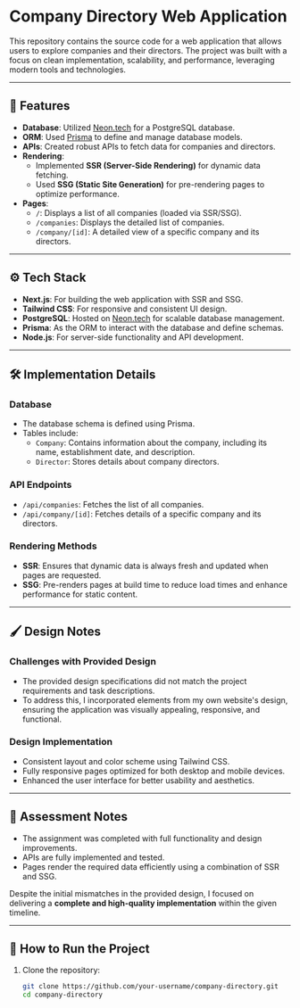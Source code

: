 # Company Directory Web Application

This repository contains the source code for a web application that allows users to explore companies and their directors. The project was built with a focus on clean implementation, scalability, and performance, leveraging modern tools and technologies.

---

## 🚀 Features

- **Database**: Utilized [Neon.tech](https://neon.tech/) for a PostgreSQL database.  
- **ORM**: Used [Prisma](https://www.prisma.io/) to define and manage database models.  
- **APIs**: Created robust APIs to fetch data for companies and directors.  
- **Rendering**:
  - Implemented **SSR (Server-Side Rendering)** for dynamic data fetching.  
  - Used **SSG (Static Site Generation)** for pre-rendering pages to optimize performance.  
- **Pages**:
  - `/`: Displays a list of all companies (loaded via SSR/SSG).  
  - `/companies`: Displays the detailed list of companies.  
  - `/company/[id]`: A detailed view of a specific company and its directors.  

---

## ⚙️ Tech Stack

- **Next.js**: For building the web application with SSR and SSG.  
- **Tailwind CSS**: For responsive and consistent UI design.  
- **PostgreSQL**: Hosted on [Neon.tech](https://neon.tech/) for scalable database management.  
- **Prisma**: As the ORM to interact with the database and define schemas.  
- **Node.js**: For server-side functionality and API development.  

---

## 🛠️ Implementation Details

### Database
- The database schema is defined using Prisma.  
- Tables include:
  - `Company`: Contains information about the company, including its name, establishment date, and description.  
  - `Director`: Stores details about company directors.  

### API Endpoints
- `/api/companies`: Fetches the list of all companies.  
- `/api/company/[id]`: Fetches details of a specific company and its directors.  

### Rendering Methods
- **SSR**: Ensures that dynamic data is always fresh and updated when pages are requested.  
- **SSG**: Pre-renders pages at build time to reduce load times and enhance performance for static content.  

---

## 🖌️ Design Notes

### Challenges with Provided Design
- The provided design specifications did not match the project requirements and task descriptions.  
- To address this, I incorporated elements from my own website's design, ensuring the application was visually appealing, responsive, and functional.  

### Design Implementation
- Consistent layout and color scheme using Tailwind CSS.  
- Fully responsive pages optimized for both desktop and mobile devices.  
- Enhanced the user interface for better usability and aesthetics.  

---

## 📝 Assessment Notes

- The assignment was completed with full functionality and design improvements.  
- APIs are fully implemented and tested.  
- Pages render the required data efficiently using a combination of SSR and SSG.  

Despite the initial mismatches in the provided design, I focused on delivering a **complete and high-quality implementation** within the given timeline.

---

## 📂 How to Run the Project

1. Clone the repository:  
   ```bash
   git clone https://github.com/your-username/company-directory.git
   cd company-directory
